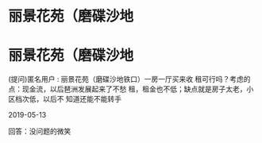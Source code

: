 # 丽景花苑（磨碟沙地

# 丽景花苑（磨碟沙地

(提问)匿名用户 : 丽景花苑（磨碟沙地铁口）一房一厅买来收 租可行吗？考虑的点：现金流，以后琶洲发展起来了不愁 租，租金也不低；缺点就是房子太老，小区档次低，以后不 知道还能不能转手

2019-05-13

回答：没问题的微笑